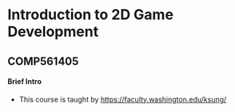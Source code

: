 # Introduction to 2D Game Development
## COMP561405
#### Brief Intro
- This course is taught by https://faculty.washington.edu/ksung/
